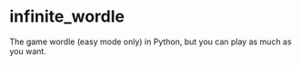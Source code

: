 # infinite_wordle
The game wordle (easy mode only) in Python, but you can play as much as you want. 
